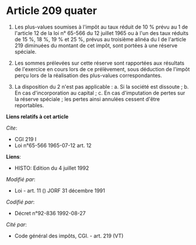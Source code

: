 # Article 209 quater

1. Les plus-values soumises à l'impôt au taux réduit de 10 % prévu au 1 de l'article 12 de la loi n° 65-566 du 12 juillet
1965 ou à l'un des taux réduits de 15 %, 18 %, 19 % et 25 %, prévus au troisième alinéa du I de l'article 219 diminuées du
montant de cet impôt, sont portées à une réserve spéciale.

2. Les sommes prélevées sur cette réserve sont rapportées aux résultats de l'exercice en cours lors de ce prélèvement, sous
déduction de l'impôt perçu lors de la réalisation des plus-values correspondantes.

3. La disposition du 2 n'est pas applicable : a. Si la société est dissoute ; b. En cas d'incorporation au capital ; c. En
cas d'imputation de pertes sur la réserve spéciale ; les pertes ainsi annulées cessent d'être reportables.

**Liens relatifs à cet article**

_Cite_:

  - CGI 219 I
  - Loi n°65-566 1965-07-12 art. 12

**Liens**:

  - HISTO: Edition du 4 juillet 1992

_Modifié par_:

  - Loi - art. 11 () JORF 31 décembre 1991

_Codifié par_:

  - Décret n°92-836 1992-08-27

_Cité par_:

  - Code général des impôts, CGI. - art. 219 (VT)
